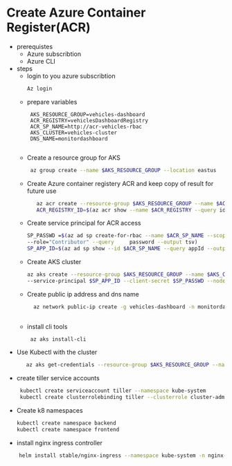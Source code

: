 
# Create Azure Container Register(ACR)
 - prerequistes 
   - Azure subscribtion
   - Azure CLI
 - steps
   - login to you azure subscribtion
      ```bash 
      Az login 
   - prepare variables 
     ```bahs 
      AKS_RESOURCE_GROUP=vehicles-dashboard
      ACR_REGISTRY=vehiclesDashboardRegistry
      ACR_SP_NAME=http://acr-vehicles-rbac
      AKS_CLUSTER=vehicles-cluster
      DNS_NAME=monitordashboard
      
   - Create a resource group for AKS
      ```bash
       az group create --name $AKS_RESOURCE_GROUP --location eastus
   - Create  Azure container registery ACR and keep copy of result for future use
      ```bash
         az acr create --resource-group $AKS_RESOURCE_GROUP --name $ACR_REGISTRY --sku Standard
         ACR_REGISTRY_ID=$(az acr show --name $ACR_REGISTRY --query id --output tsv)
   - Create service principal for ACR access
       ```bash
       SP_PASSWD =$(az ad sp create-for-rbac --name $ACR_SP_NAME --scopes $ACR_REGISTRY_ID \
       --role="Contributor" --query     password --output tsv)
       SP_APP_ID=$(az ad sp show --id $ACR_SP_NAME --query appId --output tsv)
       
   - Create AKS cluster 
      ```bash 
      az aks create --resource-group $AKS_RESOURCE_GROUP --name $AKS_CLUSTER \
      --service-principal $SP_APP_ID --client-secret $SP_PASSWD --node-count 1 --generate-ssh-keys
      
   - Create public ip address and dns name
     ````bash
       az network public-ip create -g vehicles-dashboard -n monitordashboardip --allocation-method Static --dns-name $DNS_NAME
      
   - install cli tools
      ```bash 
       az aks install-cli
  - Use Kubectl with the cluster  
    ```bash
       az aks get-credentials --resource-group $AKS_RESOURCE_GROUP --name $AKS_CLUSTER
  - create tiller service accounts 
      ```bash
       kubectl create serviceaccount tiller --namespace kube-system
       kubectl create clusterrolebinding tiller --clusterrole cluster-admin --serviceaccount=kube-system:tiller

  - Create k8 namespaces 
     ```bash
     kubectl create namespace backend
     kubectl create namespace frontend
     
  - install nginx ingress controller 
   ````bash 
       helm install stable/nginx-ingress --namespace kube-system -n nginx-ingress
